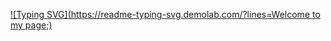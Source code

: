 [![Typing SVG](https://readme-typing-svg.demolab.com/?lines=Welcome to my page;)](https://git.io/typing-svg)
